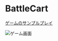 # BattleCart

[ゲームのサンプルプレイ](https://dyna-rise.github.io/BattleCart_web/)

![ゲーム画面](readmeImg/battlecart_portfolio.jpg)

